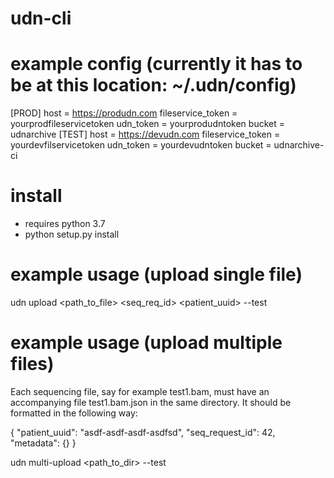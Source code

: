 # udn-cli

# example config (currently it has to be at this location: ~/.udn/config)
[PROD]
host = https://produdn.com
fileservice_token = yourprodfileservicetoken
udn_token = yourprodudntoken
bucket = udnarchive
[TEST]
host = https://devudn.com
fileservice_token = yourdevfilservicetoken
udn_token = yourdevudntoken
bucket = udnarchive-ci

# install
* requires python 3.7
* python setup.py install

# example usage (upload single file)
  udn upload <path_to_file> <seq_req_id> <patient_uuid> --test
  
# example usage (upload multiple files)
Each sequencing file, say for example test1.bam, must have an accompanying file test1.bam.json in the same directory. It should be formatted in the following way:

{
  "patient_uuid": "asdf-asdf-asdf-asdfsd",
  "seq_request_id": 42,
  "metadata": {}
}

  udn multi-upload <path_to_dir> --test
  
  
